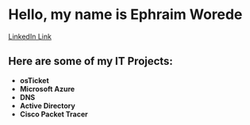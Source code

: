 <h1>Hello, my name is Ephraim Worede</h1> <a href='https://www.linkedin.com/in/ephraim-worede/'>LinkedIn Link</a>

<h2>Here are some of my IT Projects:</h2>

- <b>osTicket</b>
- <b>Microsoft Azure</b>
- <b>DNS</b>
- <b>Active Directory</b>
- <b>Cisco Packet Tracer</b>
